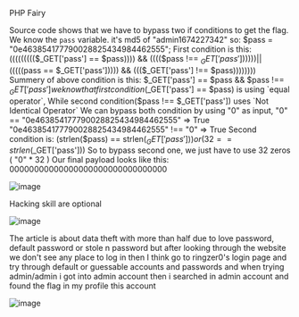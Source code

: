 PHP Fairy

Source code shows that we have to bypass two if conditions to get the flag. We know the `pass` variable. it's md5 of 
"admin1674227342" so: $pass = "0e463854177790028825434984462555"; 
First condition is this:
 ((((((((($_GET['pass'] == $pass)))) && (((($pass !== $_GET['pass']))))) || ((((($pass == $_GET['pass'])))) && ((($_GET['pass'] !== 
$pass))))))))
Summery of above condition is this:
 $_GET['pass'] == $pass && $pass !== $_GET['pass']
we know that first condition($_GET['pass'] == $pass) is using `equal operator`,
While second condition($pass !== $_GET['pass']) uses `Not Identical Operator`
We can bypass both condition by using "0" as input,
 "0" == "0e463854177790028825434984462555" => True
 "0e463854177790028825434984462555" !== "0" => True
Second condition is:
 (strlen($pass) == strlen($_GET['pass']))
or
 (32 == strlen($_GET['pass']))
So to bypass second one, we just have to use 32 zeros ( "0" * 32 )
Our final payload looks like this:
 00000000000000000000000000000000
 
![image](https://github.com/nahcusira/dvwa/assets/87233531/b4921ce5-b479-4ab6-b620-6f62a81c7416)

Hacking skill are optional

![image](https://github.com/nahcusira/dvwa/assets/87233531/8580f79b-bb79-4d60-8b44-0576d80a522e)

The article is about data theft with more than half due to love password, default password or stole n password but after looking through the website we don't see any place to log in then I think go to ringzer0's login page and try through 
default or guessable accounts and passwords and when trying admin/admin i got into admin account then i searched in admin account and found the flag in my profile this account

![image](https://github.com/nahcusira/dvwa/assets/87233531/e253d78f-9292-406e-b4ae-f75356685ca7)
